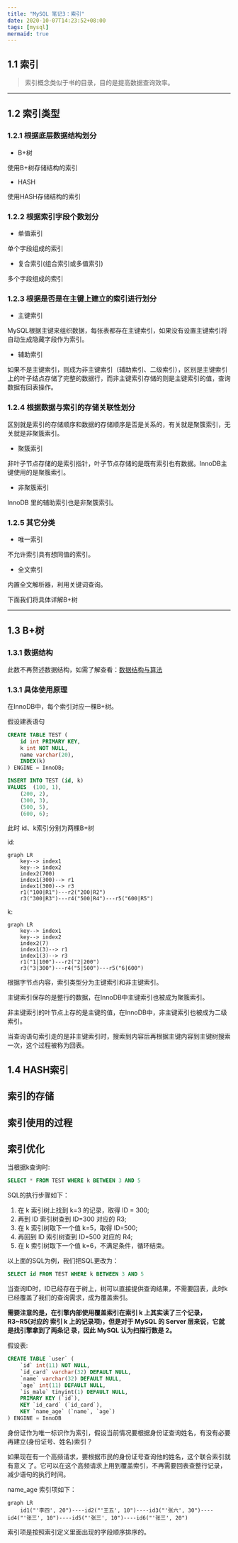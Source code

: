 ```yaml
---
title: "MySQL 笔记3：索引"
date: 2020-10-07T14:23:52+08:00
tags: [mysql]
mermaid: true
---
```

<!--more-->
## 1.1 索引
> 索引概念类似于书的目录，目的是提高数据查询效率。

---

## 1.2 索引类型

### 1.2.1 根据底层数据结构划分
- B+树
  
使用B+树存储结构的索引
- HASH

使用HASH存储结构的索引

### 1.2.2 根据索引字段个数划分
- 单值索引
  
单个字段组成的索引
- 复合索引(组合索引或多值索引)

多个字段组成的索引

### 1.2.3 根据是否是在主键上建立的索引进行划分
- 主键索引
  
MySQL根据主键来组织数据，每张表都存在主键索引，如果没有设置主键索引将自动生成隐藏字段作为索引。
- 辅助索引

如果不是主键索引，则成为非主键索引（辅助索引、二级索引），区别是主键索引上的叶子结点存储了完整的数据行，而非主键索引存储的则是主键索引的值，查询数据有回表操作。

### 1.2.4 根据数据与索引的存储关联性划分

区别就是索引的存储顺序和数据的存储顺序是否是关系的，有关就是聚簇索引，无关就是非聚簇索引。

- 聚簇索引

非叶子节点存储的是索引指针，叶子节点存储的是既有索引也有数据。InnoDB主键使用的是聚簇索引。

- 非聚簇索引

InnoDB 里的辅助索引也是非聚簇索引。

### 1.2.5 其它分类
- 唯一索引
  
不允许索引具有想同值的索引。

- 全文索引

内置全文解析器，利用关键词查询。

下面我们将具体详解B+树

---

## 1.3 B+树

### 1.3.1 数据结构

此数不再赘述数据结构，如需了解查看：[数据结构与算法](https://fe1.fan/tags/data-structures-algorithms/)

### 1.3.1 具体使用原理

在InnoDB中，每个索引对应一棵B+树。

假设建表语句
```sql
CREATE TABLE TEST (
	id int PRIMARY KEY,
	k int NOT NULL,
	name varchar(20),
	INDEX(k)
) ENGINE = InnoDB;

INSERT INTO TEST (id, k)
VALUES  (100, 1),
	(200, 2),
	(300, 3),
	(500, 5),
	(600, 6);
```
此时 id、k索引分别为两棵B+树

id:
```mermaid
graph LR
    key--> index1
    key--> index2
    index2(700)
    index1(300)--> r1
    index1(300)--> r3
    r1("100|R1")---r2("200|R2")
    r3("300|R3")---r4("500|R4")---r5("600|R5")
```

k:
```mermaid
graph LR
    key--> index1
    key--> index2
    index2(7)
    index1(3)--> r1
    index1(3)--> r3
    r1("1|100")---r2("2|200")
    r3("3|300")---r4("5|500")---r5("6|600")
```

根据字节点内容，索引类型分为主键索引和非主键索引。

主键索引保存的是整行的数据，在InnoDB中主键索引也被成为聚簇索引。

非主键索引的叶节点上存的是主键的值，在InnoDB中，非主键索引也被成为二级索引。

当查询语句索引走的是非主键索引时，搜索到内容后再根据主键内容到主键树搜索一次，这个过程被称为回表。

## 1.4 HASH索引

## 索引的存储

## 索引使用的过程

## 索引优化

当根据k查询时:
```sql
SELECT * FROM TEST WHERE k BETWEEN 3 AND 5
```
SQL的执行步骤如下：
1. 在 k 索引树上找到 k=3 的记录，取得 ID = 300;
2. 再到 ID 索引树查到 ID=300 对应的 R3;
3. 在 k 索引树取下一个值 k=5，取得 ID=500;
4. 再回到 ID 索引树查到 ID=500 对应的 R4;
5. 在 k 索引树取下一个值 k=6，不满足条件，循环结束。

以上面的SQL为例，我们把SQL更改为：
```sql
SELECT id FROM TEST WHERE k BETWEEN 3 AND 5
```
当查询ID时，ID已经存在于树上，树可以直接提供查询结果，不需要回表，此时k已经覆盖了我们的查询需求，成为覆盖索引。

**需要注意的是，在引擎内部使用覆盖索引在索引 k 上其实读了三个记录，R3~R5(对应的 索引 k 上的记录项)，但是对于 MySQL 的 Server 层来说，它就是找引擎拿到了两条记 录，因此 MySQL 认为扫描行数是 2。**

假设表:
```sql
CREATE TABLE `user` (
	`id` int(11) NOT NULL,
	`id_card` varchar(32) DEFAULT NULL,
	`name` varchar(32) DEFAULT NULL,
	`age` int(11) DEFAULT NULL,
	`is_male` tinyint(1) DEFAULT NULL,
	PRIMARY KEY (`id`),
	KEY `id_card` (`id_card`),
	KEY `name_age` (`name`, `age`)
) ENGINE = InnoDB
```
身份证作为唯一标识作为索引，假设当前情况要根据身份证查询姓名，有没有必要再建立(身份证号、姓名)索引？

如果现在有一个高频请求，要根据市民的身份证号查询他的姓名，这个联合索引就有意义
了。它可以在这个高频请求上用到覆盖索引，不再需要回表查整行记录，减少语句的执行时间。

name_age 索引项如下：

```mermaid
graph LR
    id1("'李四', 20")----id2("'王五', 10")----id3("'张六', 30")----id4("'张三', 10")----id5("'张三', 10")----id6("'张三', 20")
```

索引项是按照索引定义里面出现的字段顺序排序的。
